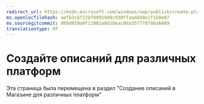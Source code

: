 ```yaml
---
redirect_url: https://msdn.microsoft.com/windows/uwp/publish/create-platform-specific-store-listings
ms.openlocfilehash: aefb3c6f22bf8091949c938ffaad448e1f158e87
ms.sourcegitcommit: 909d859a0f11981a8d1beac0da35f779786a6889
translationtype: HT
---
```

# <a name="create-platform-specific-descriptions"></a>Создайте описаний для различных платформ

Эта страница была перемещена в раздел "Создание описаний в Магазине для различных платформ"